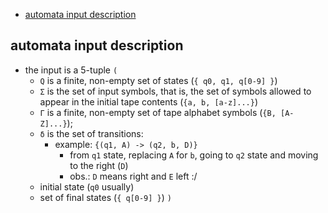 
- [automata input description](#automata-input-description)

## automata input description

- the input is a 5-tuple `(`
  - `Q` is a finite, non-empty set of states (`{ q0, q1, q[0-9] }`)
  - `Σ` is the set of input symbols, that is, the set of symbols allowed to appear in the initial tape contents (`{a, b, [a-z]...}`)
  - `Γ` is a finite, non-empty set of tape alphabet symbols (`{B, [A-Z]...}`);
  - `δ` is the set of transitions:
    - example: `{(q1, A) -> (q2, b, D)}`
      - from `q1` state, replacing `A` for `b`, going to `q2` state and moving to the right (`D`)
      - obs.: `D` means right and `E` left :/
  - initial state (`q0` usually)
  - set of final states (`{ q[0-9] }`)
`)`
